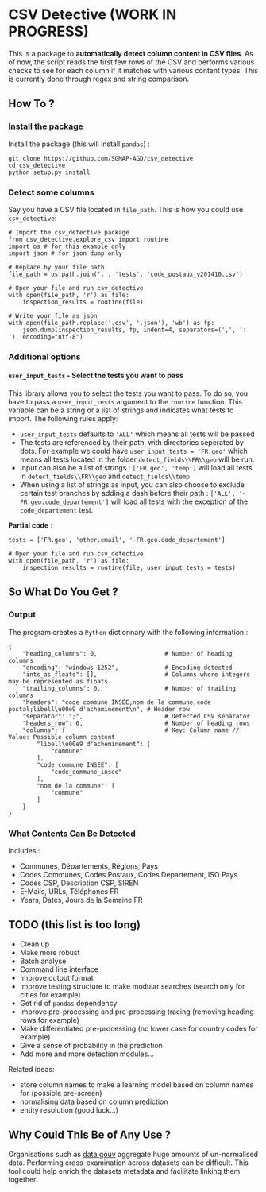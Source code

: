 # CSV Detective (WORK IN PROGRESS)

This is a package to **automatically detect column content in CSV files**. As of now, the script reads the first few rows of the CSV and performs various checks to see for each column if it matches with various content types. This is currently done through regex and string comparison.

## How To ?

### Install the package

Install the package (this will install `pandas`) :

```
git clone https://github.com/SGMAP-AGD/csv_detective
cd csv_detective
python setup.py install
```

### Detect some columns

Say you have a CSV file located in `file_path`. This is how you could use `csv_detective`:

```
# Import the csv_detective package
from csv_detective.explore_csv import routine
import os # for this example only
import json # for json dump only

# Replace by your file path
file_path = os.path.join('.', 'tests', 'code_postaux_v201410.csv')

# Open your file and run csv_detective
with open(file_path, 'r') as file:
	inspection_results = routine(file)

# Write your file as json
with open(file_path.replace('.csv', '.json'), 'wb') as fp:
    json.dump(inspection_results, fp, indent=4, separators=(',', ': '), encoding="utf-8")
```

### Additional options
#### `user_input_tests` - Select the tests you want to pass
This library allows you to select the tests you want to pass. To do so, you have to pass a `user_input_tests` argument to the `routine` function. This variable can be a string or a list of strings and indicates what tests to import. The following rules apply:

- `user_input_tests` defaults to `'ALL'` which means all tests will be passed
- The tests are referenced by their path, with directories seperated by dots. For example we could have `user_input_tests = 'FR.geo'` which means all tests located in the folder `detect_fields\\FR\\geo` will be run.
- Input can also be a list of strings : `['FR.geo', 'temp']` will load all tests in `detect_fields\\FR\\geo` and `detect_fields\\temp`
- When using a list of strings as input, you can also choose to exclude certain test branches by adding a dash before their path : `['ALL', '-FR.geo.code_departement']` will load all tests with the exception of the `code_departement` test.

**Partial code** :
```
tests = ['FR.geo', 'other.email', '-FR.geo.code_departement']

# Open your file and run csv_detective
with open(file_path, 'r') as file:
	inspection_results = routine(file, user_input_tests = tests)
```

## So What Do You Get ?

### Output

The program creates a `Python` dictionnary with the following information : 

```
{
    "heading_columns": 0, 					# Number of heading columns
    "encoding": "windows-1252", 			# Encoding detected
    "ints_as_floats": [],					# Columns where integers may be represented as floats
    "trailing_columns": 0,					# Number of trailing columns
    "headers": "code commune INSEE;nom de la commune;code postal;libell\u00e9 d'acheminement\n", # Header row
    "separator": ";",						# Detected CSV separator
    "headers_row": 0,						# Number of heading rows
    "columns": {							# Key: Column name // Value: Possible column content
        "libell\u00e9 d'acheminement": [
            "commune"
        ],
        "code commune INSEE": [
            "code_commune_insee"
        ],
        "nom de la commune": [
            "commune"
        ]
    }
}
```

### What Contents Can Be Detected

Includes : 

- Communes, Départements, Régions, Pays
- Codes Communes, Codes Postaux, Codes Departement, ISO Pays
- Codes CSP, Description CSP, SIREN 
- E-Mails, URLs, Téléphones FR
- Years, Dates, Jours de la Semaine FR

## TODO (this list is too long)

- Clean up
- Make more robust
- Batch analyse
- Command line interface
- Improve output format
- Improve testing structure to make modular searches (search only for cities for example)
- Get rid of `pandas` dependency
- Improve pre-processing and pre-processing tracing (removing heading rows for example)
- Make differentiated pre-processing (no lower case for country codes for example)
- Give a sense of probability in the prediction
- Add more and more detection modules...

Related ideas:

- store column names to make a learning model based on column names for (possible pre-screen)
- normalising data based on column prediction
- entity resolution (good luck...)

## Why Could This Be of Any Use ?

Organisations such as [data.gouv](http://data.gouv.fr) aggregate huge amounts of un-normalised data. Performing cross-examination across datasets can be difficult. This tool could help enrich the datasets metadata and facilitate linking them together.





